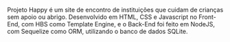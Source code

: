 Projeto Happy é um site de encontro de instituições que cuidam de crianças sem apoio ou abrigo.
Desenvolvido em HTML, CSS e Javascript no Front-End, com HBS como Template Engine, e o Back-End foi feito em NodeJS, com Sequelize como ORM, utilizando o banco de dados SQLite.
